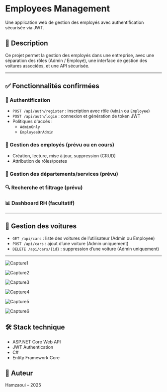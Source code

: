 # Employees Management

Une application web de gestion des employés avec authentification sécurisée via JWT.

## 📝 Description

Ce projet permet la gestion des employés dans une entreprise, avec une séparation des rôles (Admin / Employé), une interface de gestion des voitures associées, et une API sécurisée.

---

## ✅ Fonctionnalités confirmées

### 🔐 Authentification
- `POST /api/auth/register` : inscription avec rôle (`Admin` ou `Employee`)
- `POST /api/auth/login` : connexion et génération de token JWT
- Politiques d'accès :
  - `AdminOnly`
  - `EmployeeOrAdmin`

### 👥 Gestion des employés (prévu ou en cours)
- Création, lecture, mise à jour, suppression (CRUD)
- Attribution de rôles/postes

### 🏢 Gestion des départements/services (prévu)

### 🔍 Recherche et filtrage (prévu)

### 📊 Dashboard RH (facultatif)

---

## 🚗 Gestion des voitures
- `GET /api/cars` : liste des voitures de l’utilisateur (Admin ou Employee)
- `POST /api/cars` : ajout d’une voiture (Admin uniquement)
- `DELETE /api/cars/{id}` : suppression d’une voiture (Admin uniquement)

---
![Capture1](https://github.com/user-attachments/assets/b9381813-283c-4c69-8b73-df52193f9dab)

![Capture2](https://github.com/user-attachments/assets/c893ab52-d87c-4349-908e-923da8075b61)

![Capture3](https://github.com/user-attachments/assets/736ed07d-a0f3-4e68-9588-b6605dfb75eb)

![Capture4](https://github.com/user-attachments/assets/3dffe150-1a4d-453f-b690-7f628b25a6cb)

![Capture5](https://github.com/user-attachments/assets/c45c154e-7795-4c6e-b4e2-fa0c54bf023e)

![Capture6](https://github.com/user-attachments/assets/d5a2acfb-e003-460a-b886-2b6ad9eb13c0)



## 🛠️ Stack technique
- ASP.NET Core Web API
- JWT Authentication
- C#
- Entity Framework Core


## 📌 Auteur

Hamzaoui – 2025
